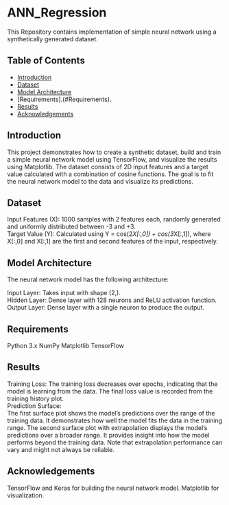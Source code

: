# ANN_Regression

This Repository contains implementation of simple neural network using a synthetically generated dataset.


## Table of Contents
- [Introduction](#Introduction)
- [Dataset](#dataset)
- [Model Architecture](#model-architecture)
- [Requirements].(#Requirements).
- [Results](#Results)
- [Acknowledgements](#Acknowledgements)

## Introduction

This project demonstrates how to create a synthetic dataset, build and train a simple neural network model using TensorFlow, and visualize the results using Matplotlib. The dataset consists of 2D input features and a target value calculated with a combination of cosine functions. The goal is to fit the neural network model to the data and visualize its predictions.

## Dataset
Input Features (X): 1000 samples with 2 features each, randomly generated and uniformly distributed between -3 and +3.<br>
Target Value (Y): Calculated using Y = cos(2*X[:,0]) + cos(3*X[:,1]), where X[:,0] and X[:,1] are the first and second features of the input, respectively.<br>

## Model Architecture

The neural network model has the following architecture:<br>

Input Layer: Takes input with shape (2,).<br>
Hidden Layer: Dense layer with 128 neurons and ReLU activation function.<br>
Output Layer: Dense layer with a single neuron to produce the output.<br>

## Requirements
Python 3.x
NumPy
Matplotlib
TensorFlow

## Results
Training Loss: The training loss decreases over epochs, indicating that the model is learning from the data. The final loss value is recorded from the training history plot.<br>
Prediction Surface:<br>
The first surface plot shows the model’s predictions over the range of the training data. It demonstrates how well the model fits the data in the training range.
The second surface plot with extrapolation displays the model’s predictions over a broader range. It provides insight into how the model performs beyond the training data. Note that extrapolation performance can vary and might not always be reliable.

## Acknowledgements
TensorFlow and Keras for building the neural network model.
Matplotlib for visualization.


